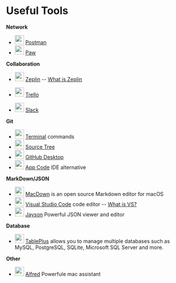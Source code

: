 # Useful Tools

**Network**  

* <img src = "https://seeklogo.com/images/P/postman-logo-F43375A2EB-seeklogo.com.png" width = 25> [Postman](https://www.postman.com)
* <img src = "https://img.stackshare.io/service/2032/YApveawR.png" width = 25> [Paw](https://stackshare.io/paw)

**Collaboration**  

* <img src = "https://zeplin.io/img/favicon/256x256.png" width = 25> [Zeplin](https://zeplin.io) -- [What is Zeplin](https://www.youtube.com/watch?v=popFjXpvHlg)

* <img src = "https://seeklogo.com/images/T/trello-logo-CE7B690E34-seeklogo.com.png" width = 25> [Trello](https://trello.com)
* <img src = "https://upload.wikimedia.org/wikipedia/commons/7/76/Slack_Icon.png" width = 25> [Slack](https://slack.com/intl/en-ru/)

**Git**  

* <img src = "https://upload.wikimedia.org/wikipedia/commons/b/b3/Terminalicon2.png" width = 25> [Terminal](https://github.com/durul/terminal-mac-cheatsheet) commands
* <img src = "https://morrislaptop.gallerycdn.vsassets.io/extensions/morrislaptop/vscode-open-in-sourcetree/0.2.6/1505725471223/Microsoft.VisualStudio.Services.Icons.Default" width = 25> [Source Tree](https://www.sourcetreeapp.com)
* <img src = "https://desktop.github.com/images/desktop-icon.svg" width = 25> [GitHub Desktop](https://desktop.github.com)
* <img src = "https://cdn.worldvectorlogo.com/logos/appcode-1.svg" width = 25> [App Code](https://www.jetbrains.com/objc/) IDE alternative

**MarkDown/JSON**  

* <img src = "https://macdown.uranusjr.com/static/images/logo.png" width = 25> [MacDown](https://macdown.uranusjr.com) is an open source Markdown editor for macOS
* <img src = "https://dl2.macupdate.com/images/icons256/54025.png?d=1518703642" width = 25> [Visual Studio Code](https://code.visualstudio.com) code editor -- [What is VS?](https://code.visualstudio.com/learn)
* <img src = "https://is5-ssl.mzstatic.com/image/thumb/Purple122/v4/24/de/f1/24def10e-19e4-03e2-ac3b-0aa24b2a48b0/AppIcon.png/1200x630bb.png" width = 25> [Jayson](https://jayson.app) Powerful JSON viewer and editor

**Database**

* <img src = "https://avatars.githubusercontent.com/u/29408238?s=200&v=4" width = 25> [TablePlus](https://docs.tableplus.com) allows you to manage multiple databases such as MySQL, PostgreSQL, SQLite, Microsoft SQL Server and more.


**Other**  

* <img src = "https://www.alfredapp.com/media/logo.png" width = 25> [Alfred](https://www.alfredapp.com) Powerfule mac assistant